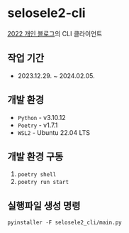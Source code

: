 # selosele2-cli

[2022 개인 블로그](https://github.com/selosele/selosele2-backend)의 CLI 클라이언트

## 작업 기간

- 2023.12.29. ~ 2024.02.05.

## 개발 환경

- ```Python``` - v3.10.12
- ```Poetry``` - v1.7.1
- ```WSL2``` - Ubuntu 22.04 LTS

## 개발 환경 구동

1. ```poetry shell```
2. ```poetry run start```

## 실행파일 생성 명령

`pyinstaller -F selosele2_cli/main.py`
